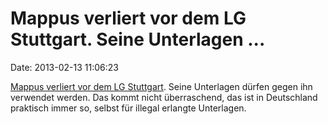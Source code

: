 Mappus verliert vor dem LG Stuttgart. Seine Unterlagen \...
===========================================================

Date: 2013-02-13 11:06:23

[Mappus verliert vor dem LG
Stuttgart](http://www.suedkurier.de/nachrichten/politik/schlagzeilen/schlaglichter/Landgericht-Stuttgart-Mappus-Akten-duerfen-verwertet-werden;art405,5904890).
Seine Unterlagen dürfen gegen ihn verwendet werden. Das kommt nicht
überraschend, das ist in Deutschland praktisch immer so, selbst für
illegal erlangte Unterlagen.
